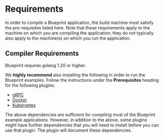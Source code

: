 # Requirements

In order to compile a Blueprint application, the build machine must satisfy the pre-requisites listed here.  Note that these requirements apply to the machine on which you are compiling the application; they do not typically also apply to the machine(s) on which you run the application.

## Compiler Requirements

Blueprint requires golang 1.20 or higher.

We **highly recommend** also installing the following in order to run the Blueprint examples.  Follow the instructions under the **Prerequisites** heading for the following plugins:
 * [gRPC](../../plugins/grpc)
 * [Docker](../../plugins/docker)
 * [Kubernetes](../../plugins/kubernetes)

The above dependencies are sufficient for compiling most of the Blueprint example applications.  However, in addition to the above, some plugins might have further dependencies that you will need to install before you can use that plugin.  The plugin will document these dependencies.